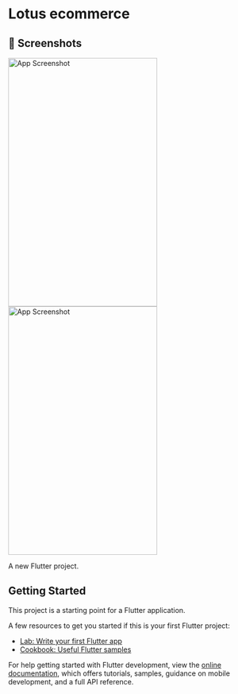 # Lotus ecommerce
## 📸 Screenshots
<img src="[https://your-image-url.com/image.png](https://github.com/devblock97/lotus_ecommerce/blob/master/screenshots/home.png)" alt="App Screenshot" width="300" height="500">
<img src="[https://your-image-url.com/image.png](https://github.com/devblock97/lotus_ecommerce/blob/master/screenshots/detail.png)" alt="App Screenshot" width="300" height="500">

A new Flutter project.

## Getting Started

This project is a starting point for a Flutter application.

A few resources to get you started if this is your first Flutter project:

- [Lab: Write your first Flutter app](https://docs.flutter.dev/get-started/codelab)
- [Cookbook: Useful Flutter samples](https://docs.flutter.dev/cookbook)

For help getting started with Flutter development, view the
[online documentation](https://docs.flutter.dev/), which offers tutorials,
samples, guidance on mobile development, and a full API reference.

